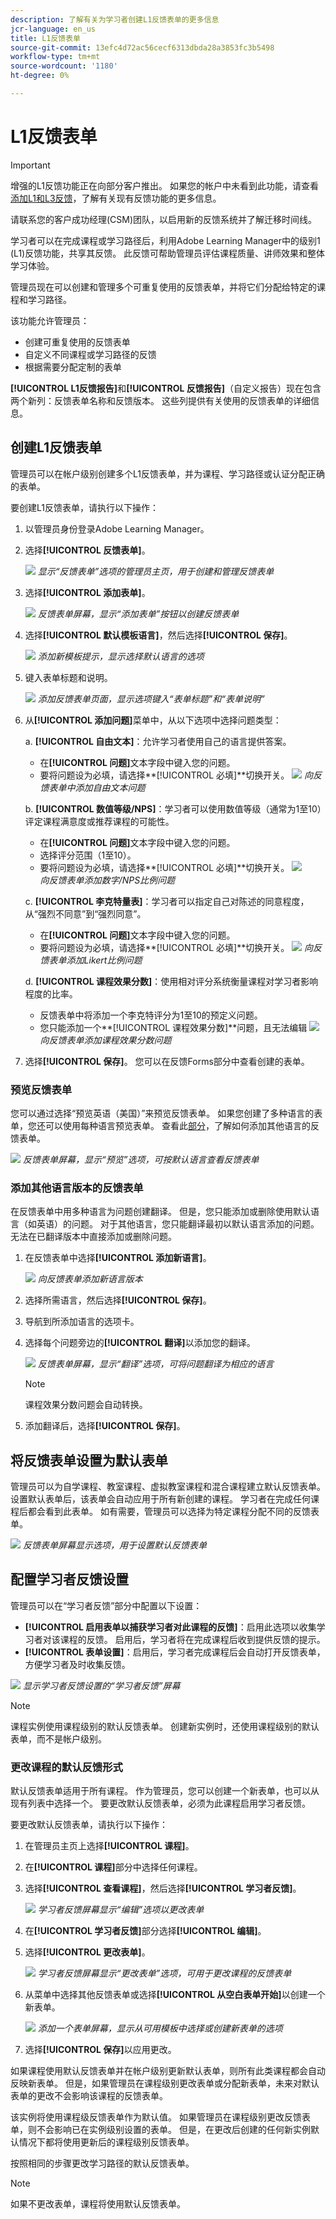 ```yaml
---
description: 了解有关为学习者创建L1反馈表单的更多信息
jcr-language: en_us
title: L1反馈表单
source-git-commit: 13efc4d72ac56cecf6313dbda28a3853fc3b5498
workflow-type: tm+mt
source-wordcount: '1180'
ht-degree: 0%

---
```



# L1反馈表单

>[!IMPORTANT]
>
>增强的L1反馈功能正在向部分客户推出。 如果您的帐户中未看到此功能，请查看[添加L1和L3反馈](/help/migrated/administrators/feature-summary/courses.md#add-l1-and-l3-feedback)，了解有关现有反馈功能的更多信息。
>
>请联系您的客户成功经理(CSM)团队，以启用新的反馈系统并了解迁移时间线。

学习者可以在完成课程或学习路径后，利用Adobe Learning Manager中的级别1 (L1)反馈功能，共享其反馈。 此反馈可帮助管理员评估课程质量、讲师效果和整体学习体验。

管理员现在可以创建和管理多个可重复使用的反馈表单，并将它们分配给特定的课程和学习路径。

该功能允许管理员：

* 创建可重复使用的反馈表单
* 自定义不同课程或学习路径的反馈
* 根据需要分配定制的表单

**[!UICONTROL L1反馈报告]**&#x200B;和&#x200B;**[!UICONTROL 反馈报告]**（自定义报告）现在包含两个新列：反馈表单名称和反馈版本。 这些列提供有关使用的反馈表单的详细信息。

## 创建L1反馈表单

管理员可以在帐户级别创建多个L1反馈表单，并为课程、学习路径或认证分配正确的表单。

要创建L1反馈表单，请执行以下操作：

1. 以管理员身份登录Adobe Learning Manager。
2. 选择&#x200B;**[!UICONTROL 反馈表单]**。

   ![](assets/feedback-form.png)
   _显示“反馈表单”选项的管理员主页，用于创建和管理反馈表单_
3. 选择&#x200B;**[!UICONTROL 添加表单]**。

   ![](assets/add-form.png)
   _反馈表单屏幕，显示“添加表单”按钮以创建反馈表单_
4. 选择&#x200B;**[!UICONTROL 默认模板语言]**，然后选择&#x200B;**[!UICONTROL 保存]**。

   ![](assets/default.png)
   _添加新模板提示，显示选择默认语言的选项_
5. 键入表单标题和说明。

   ![](assets/field-name.png)
   _添加反馈表单页面，显示选项键入“表单标题”和“表单说明”_
6. 从&#x200B;**[!UICONTROL 添加问题]**&#x200B;菜单中，从以下选项中选择问题类型：

   a. **[!UICONTROL 自由文本]**：允许学习者使用自己的语言提供答案。

   * 在&#x200B;**[!UICONTROL 问题]**&#x200B;文本字段中键入您的问题。
   * 要将问题设为必填，请选择&#x200B;**[!UICONTROL 必填]**切换开关。
     ![](assets/free-text.png)
     _向反馈表单中添加自由文本问题_

   b. **[!UICONTROL 数值等级/NPS]**：学习者可以使用数值等级（通常为1至10）评定课程满意度或推荐课程的可能性。

   * 在&#x200B;**[!UICONTROL 问题]**&#x200B;文本字段中键入您的问题。
   * 选择评分范围（1至10）。
   * 要将问题设为必填，请选择&#x200B;**[!UICONTROL 必填]**切换开关。
     ![](assets/numerical.png)\
     _向反馈表单添加数字/NPS比例问题_

   c. **[!UICONTROL 李克特量表]**：学习者可以指定自己对陈述的同意程度，从“强烈不同意”到“强烈同意”。

   * 在&#x200B;**[!UICONTROL 问题]**&#x200B;文本字段中键入您的问题。
   * 要将问题设为必填，请选择&#x200B;**[!UICONTROL 必填]**切换开关。
     ![](assets/likert.png)
     _向反馈表单添加Likert比例问题_

   d. **[!UICONTROL 课程效果分数]**：使用相对评分系统衡量课程对学习者影响程度的比率。

   * 反馈表单中将添加一个李克特评分为1至10的预定义问题。
   * 您只能添加一个&#x200B;**[!UICONTROL 课程效果分数]**问题，且无法编辑
     ![](assets/course-effective.png)
     _向反馈表单添加课程效果分数问题_
7. 选择&#x200B;**[!UICONTROL 保存]**。 您可以在反馈Forms部分中查看创建的表单。

### 预览反馈表单

您可以通过选择“预览英语（美国）”来预览反馈表单。 如果您创建了多种语言的表单，您还可以使用每种语言预览表单。 查看此[部分](/help/migrated/administrators/feature-summary/l1-feedback-form.md#add-feedback-forms-in-other-languages)，了解如何添加其他语言的反馈表单。

![](assets/preview.png)
_反馈表单屏幕，显示“预览”选项，可按默认语言查看反馈表单_

### 添加其他语言版本的反馈表单

在反馈表单中用多种语言为问题创建翻译。 但是，您只能添加或删除使用默认语言（如英语）的问题。 对于其他语言，您只能翻译最初以默认语言添加的问题。 无法在已翻译版本中直接添加或删除问题。

1. 在反馈表单中选择&#x200B;**[!UICONTROL 添加新语言]**。

   ![](assets/add-new-language.png)
   _向反馈表单添加新语言版本_
2. 选择所需语言，然后选择&#x200B;**[!UICONTROL 保存]**。
3. 导航到所添加语言的选项卡。
4. 选择每个问题旁边的&#x200B;**[!UICONTROL 翻译]**&#x200B;以添加您的翻译。

   ![](assets/translate.png)
   _反馈表单屏幕，显示“翻译”选项，可将问题翻译为相应的语言_

   >[!NOTE]
   >
   >课程效果分数问题会自动转换。

5. 添加翻译后，选择&#x200B;**[!UICONTROL 保存]**。

## 将反馈表单设置为默认表单

管理员可以为自学课程、教室课程、虚拟教室课程和混合课程建立默认反馈表单。 设置默认表单后，该表单会自动应用于所有新创建的课程。 学习者在完成任何课程后都会看到此表单。 如有需要，管理员可以选择为特定课程分配不同的反馈表单。

![](assets/set-as-default.png)
_反馈表单屏幕显示选项，用于设置默认反馈表单_

## 配置学习者反馈设置

管理员可以在“学习者反馈”部分中配置以下设置：

* **[!UICONTROL 启用表单以捕获学习者对此课程的反馈]**：启用此选项以收集学习者对该课程的反馈。 启用后，学习者将在完成课程后收到提供反馈的提示。
* **[!UICONTROL 表单设置]**：启用后，学习者完成课程后会自动打开反馈表单，方便学习者及时收集反馈。

![](assets/course-settigs.png)
_显示学习者反馈设置的“学习者反馈”屏幕_

>[!NOTE]
>
>课程实例使用课程级别的默认反馈表单。 创建新实例时，还使用课程级别的默认表单，而不是帐户级别。

### 更改课程的默认反馈形式

默认反馈表单适用于所有课程。 作为管理员，您可以创建一个新表单，也可以从现有列表中选择一个。 要更改默认反馈表单，必须为此课程启用学习者反馈。

要更改默认反馈表单，请执行以下操作：

1. 在管理员主页上选择&#x200B;**[!UICONTROL 课程]**。
2. 在&#x200B;**[!UICONTROL 课程]**&#x200B;部分中选择任何课程。
3. 选择&#x200B;**[!UICONTROL 查看课程]**，然后选择&#x200B;**[!UICONTROL 学习者反馈]**。

   ![](assets/edit-form.png)
   _学习者反馈屏幕显示“编辑”选项以更改表单_
4. 在&#x200B;**[!UICONTROL 学习者反馈]**&#x200B;部分选择&#x200B;**[!UICONTROL 编辑]**。
5. 选择&#x200B;**[!UICONTROL 更改表单]**。

   ![](assets/change-form.png)
   _学习者反馈屏幕显示“更改表单”选项，可用于更改课程的反馈表单_
6. 从菜单中选择其他反馈表单或选择&#x200B;**[!UICONTROL 从空白表单开始]**&#x200B;以创建一个新表单。

   ![](assets/pick.png)
   _添加一个表单屏幕，显示从可用模板中选择或创建新表单的选项_
7. 选择&#x200B;**[!UICONTROL 保存]**&#x200B;以应用更改。

如果课程使用默认反馈表单并在帐户级别更新默认表单，则所有此类课程都会自动反映新表单。 但是，如果管理员在课程级别更改表单或分配新表单，未来对默认表单的更改不会影响该课程的反馈表单。

该实例将使用课程级反馈表单作为默认值。 如果管理员在课程级别更改反馈表单，则不会影响已在实例级别设置的表单。 但是，在更改后创建的任何新实例默认情况下都将使用更新后的课程级别反馈表单。

按照相同的步骤更改学习路径的默认反馈表单。

>[!NOTE]
>
>如果不更改表单，课程将使用默认反馈表单。



